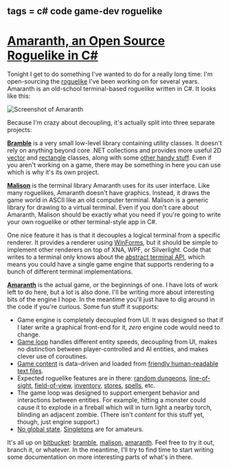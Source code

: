 tags = c# code game-dev roguelike
---

# [Amaranth, an Open Source Roguelike in C#](http://journal.stuffwithstuff.com/2010/06/11/amaranth-an-open-source-roguelike-in-c/ "Amaranth, an Open Source Roguelike in C#")

Tonight I get to do something I've wanted to do for a really long time: I'm
open-sourcing the [roguelike](http://en.wikipedia.org/wiki/Roguelike) I've been working on for several years.
Amaranth is an old-school terminal-based roguelike written in C#. It looks
like this:


![Screenshot of Amaranth](http://journal.stuffwithstuff.com/wp-content/uploads/2010/06/amaranth.png "amaranth")


Because I'm crazy about decoupling, it's actually split into three separate
projects:

**[Bramble](http://bitbucket.org/munificent/bramble)** is a very small low-level library containing utility classes. It doesn't rely on anything beyond core .NET collections and provides more useful 2D [vector](http://bitbucket.org/munificent/bramble/src/tip/Bramble.Core/Vec.cs) and [rectangle](http://bitbucket.org/munificent/bramble/src/tip/Bramble.Core/Rect.cs) classes, along with some [other handy stuff](http://bitbucket.org/munificent/bramble/src/tip/Bramble.Core/Int32Extensions.cs). Even if you aren't working on a game, there may be something in here you can use which is why it's its own project.


**[Malison](http://bitbucket.org/munificent/malison)** is the terminal library Amaranth uses for its user interface. Like many roguelikes, Amaranth doesn't have graphics. Instead, it draws the game world in ASCII like an old computer terminal. Malison is a generic library for drawing to a virtual terminal. Even if you don't care about Amaranth, Malison should be exactly what you need if you're going to write your own roguelike or other terminal-style app in C#.


One nice feature it has is that it decouples a logical terminal from a
specific renderer. It provides a renderer using [WinForms](http://bitbucket.org/munificent/malison/src/tip/Malison.WinForms/), but it should
be simple to implement other renderers on top of XNA, WPF, or Silverlight.
Code that writes to a terminal only knows about the [abstract terminal
API](http://bitbucket.org/munificent/malison/src/tip/Malison.Core/ITerminal.cs), which means you could have a single game engine that supports
rendering to a bunch of different terminal implementations.


**[Amaranth](http://bitbucket.org/munificent/amaranth)** is the actual game, or the beginnings of one. I have lots of work left to do here, but a lot is also done. I'll be writing more about interesting bits of the engine I hope. In the meantime you'll just have to dig around in the code if you're curious. Some fun stuff it supports:


  * Game engine is completely decoupled from UI. It was designed so that if I later write a graphical front-end for it, _zero_ engine code would need to change.
  * [Game loop][57] handles different entity speeds, decoupling from UI, makes no distinction between player-controlled and AI entities, and makes clever use of coroutines.
  * [Game content](http://bitbucket.org/munificent/amaranth/src/tip/Amaranth.Data/Data/) is data-driven and loaded from [friendly human-readable text files](http://bitbucket.org/munificent/amaranth/src/tip/Amaranth.Data/Data/Monsters/J%20-%20Jelly.txt).
  * Expected roguelike features are in there: [random dungeons](http://bitbucket.org/munificent/amaranth/src/tip/Amaranth.Engine/Classes/Dungeon/Generation/FeatureCreepGenerator.cs), [line-of-sight](http://bitbucket.org/munificent/amaranth/src/2fc3311d903f/Amaranth.Engine/Classes/Los.cs), [field-of-view](http://bitbucket.org/munificent/amaranth/src/2fc3311d903f/Amaranth.Engine/Classes/Fov.cs), [inventory](http://bitbucket.org/munificent/amaranth/src/2fc3311d903f/Amaranth.Engine/Classes/Things/Items/Inventory.cs), [stores](http://bitbucket.org/munificent/amaranth/src/2fc3311d903f/Amaranth.Engine/Classes/Dungeon/Town/), [spells](http://bitbucket.org/munificent/amaranth/src/2fc3311d903f/Amaranth.Engine/Classes/Processing/Actions/Magic/), etc.
  * The game loop was designed to support emergent behavior and interactions between entities. For example, hitting a monster could cause it to explode in a fireball which will in turn light a nearby torch, blinding an adjacent zombie. (There isn't _content_ for this stuff yet, though, just engine support.)
  * [No global state](http://bitbucket.org/munificent/amaranth/src/2fc3311d903f/Amaranth.Engine/Classes/Content/Content.cs). [Singletons](http://gameprogrammingpatterns.com/singleton.html) are for amateurs.

   [57]: http://bitbucket.org/munificent/amaranth/src/tip/Amaranth.Engine/Classes/Game.cs#cl-255

It's all up on [bitbucket](http://bitbucket.org): [bramble](http://bitbucket.org/munificent/bramble), [malison](http://bitbucket.org/munificent/malison), [amaranth](http://bitbucket.org/munificent/amaranth).
Feel free to try it out, branch it, or whatever. In the meantime, I'll try to
find time to start writing some documentation on more interesting parts of
what's in there.

